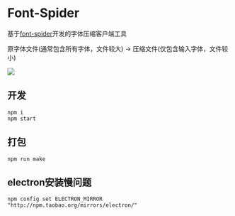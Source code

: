 # Font-Spider

基于[font-spider](https://github.com/aui/font-spider)开发的字体压缩客户端工具

原字体文件(通常包含所有字体，文件较大) -> 压缩文件(仅包含输入字体，文件较小)


![](https://pic.imgdb.cn/item/62c4075b5be16ec74abb5def.png)

## 开发
```
npm i
npm start
```

## 打包
```
npm run make
```

## electron安装慢问题
```
npm config set ELECTRON_MIRROR "http://npm.taobao.org/mirrors/electron/"
```
